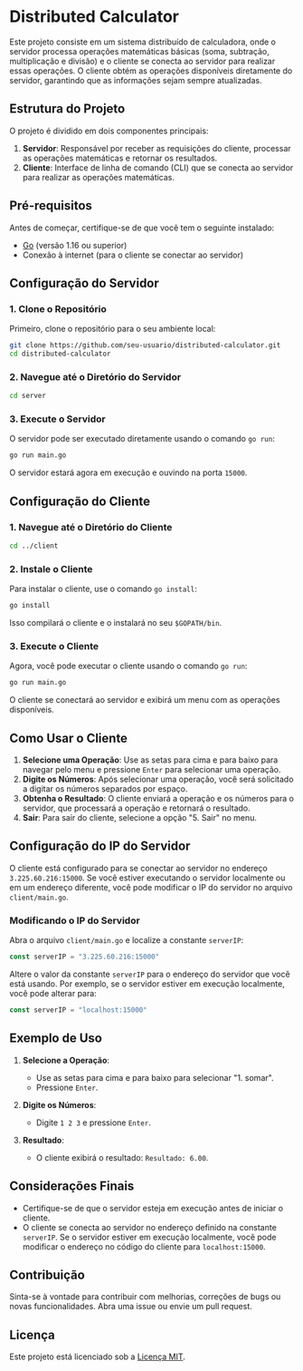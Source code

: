 # Distributed Calculator

Este projeto consiste em um sistema distribuído de calculadora, onde o servidor processa operações matemáticas básicas (soma, subtração, multiplicação e divisão) e o cliente se conecta ao servidor para realizar essas operações. O cliente obtém as operações disponíveis diretamente do servidor, garantindo que as informações sejam sempre atualizadas.

## Estrutura do Projeto

O projeto é dividido em dois componentes principais:

1. **Servidor**: Responsável por receber as requisições do cliente, processar as operações matemáticas e retornar os resultados.
2. **Cliente**: Interface de linha de comando (CLI) que se conecta ao servidor para realizar as operações matemáticas.

## Pré-requisitos

Antes de começar, certifique-se de que você tem o seguinte instalado:

- [Go](https://golang.org/dl/) (versão 1.16 ou superior)
- Conexão à internet (para o cliente se conectar ao servidor)

## Configuração do Servidor

### 1. Clone o Repositório

Primeiro, clone o repositório para o seu ambiente local:

```bash
git clone https://github.com/seu-usuario/distributed-calculator.git
cd distributed-calculator
```

### 2. Navegue até o Diretório do Servidor

```bash
cd server
```

### 3. Execute o Servidor

O servidor pode ser executado diretamente usando o comando `go run`:

```bash
go run main.go
```

O servidor estará agora em execução e ouvindo na porta `15000`.

## Configuração do Cliente

### 1. Navegue até o Diretório do Cliente

```bash
cd ../client
```

### 2. Instale o Cliente

Para instalar o cliente, use o comando `go install`:

```bash
go install
```

Isso compilará o cliente e o instalará no seu `$GOPATH/bin`.

### 3. Execute o Cliente

Agora, você pode executar o cliente usando o comando `go run`:

```bash
go run main.go
```

O cliente se conectará ao servidor e exibirá um menu com as operações disponíveis.

## Como Usar o Cliente

1. **Selecione uma Operação**: Use as setas para cima e para baixo para navegar pelo menu e pressione `Enter` para selecionar uma operação.
2. **Digite os Números**: Após selecionar uma operação, você será solicitado a digitar os números separados por espaço.
3. **Obtenha o Resultado**: O cliente enviará a operação e os números para o servidor, que processará a operação e retornará o resultado.
4. **Sair**: Para sair do cliente, selecione a opção "5. Sair" no menu.

## Configuração do IP do Servidor

O cliente está configurado para se conectar ao servidor no endereço `3.225.60.216:15000`. Se você estiver executando o servidor localmente ou em um endereço diferente, você pode modificar o IP do servidor no arquivo `client/main.go`.

### Modificando o IP do Servidor

Abra o arquivo `client/main.go` e localize a constante `serverIP`:

```go
const serverIP = "3.225.60.216:15000"
```

Altere o valor da constante `serverIP` para o endereço do servidor que você está usando. Por exemplo, se o servidor estiver em execução localmente, você pode alterar para:

```go
const serverIP = "localhost:15000"
```

## Exemplo de Uso

1. **Selecione a Operação**:
   - Use as setas para cima e para baixo para selecionar "1. somar".
   - Pressione `Enter`.

2. **Digite os Números**:
   - Digite `1 2 3` e pressione `Enter`.

3. **Resultado**:
   - O cliente exibirá o resultado: `Resultado: 6.00`.

## Considerações Finais

- Certifique-se de que o servidor esteja em execução antes de iniciar o cliente.
- O cliente se conecta ao servidor no endereço definido na constante `serverIP`. Se o servidor estiver em execução localmente, você pode modificar o endereço no código do cliente para `localhost:15000`.

## Contribuição

Sinta-se à vontade para contribuir com melhorias, correções de bugs ou novas funcionalidades. Abra uma issue ou envie um pull request.

## Licença

Este projeto está licenciado sob a [Licença MIT](LICENSE).
